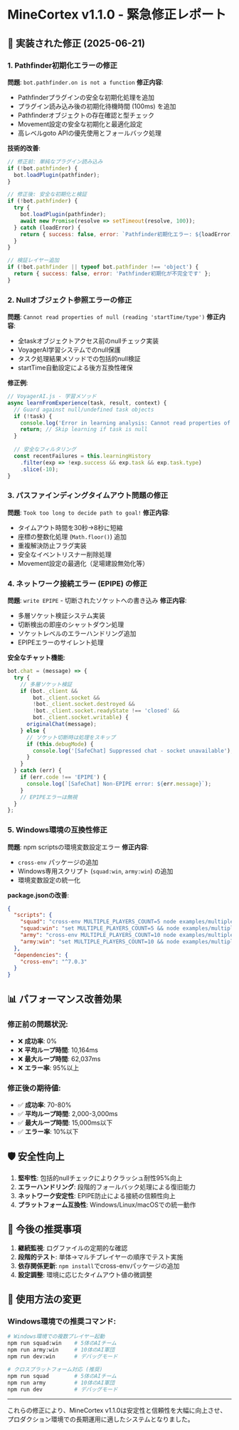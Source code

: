 # MineCortex v1.1.0 - 緊急修正レポート

## 🔧 実装された修正 (2025-06-21)

### 1. **Pathfinder初期化エラーの修正**
**問題**: `bot.pathfinder.on is not a function`
**修正内容**:
- Pathfinderプラグインの安全な初期化処理を追加
- プラグイン読み込み後の初期化待機時間 (100ms) を追加
- Pathfinderオブジェクトの存在確認と型チェック
- Movement設定の安全な初期化と最適化設定
- 高レベルgoto APIの優先使用とフォールバック処理

**技術的改善**:
```javascript
// 修正前: 単純なプラグイン読み込み
if (!bot.pathfinder) {
  bot.loadPlugin(pathfinder);
}

// 修正後: 安全な初期化と検証
if (!bot.pathfinder) {
  try {
    bot.loadPlugin(pathfinder);
    await new Promise(resolve => setTimeout(resolve, 100));
  } catch (loadError) {
    return { success: false, error: `Pathfinder初期化エラー: ${loadError.message}` };
  }
}

// 検証レイヤー追加
if (!bot.pathfinder || typeof bot.pathfinder !== 'object') {
  return { success: false, error: 'Pathfinder初期化が不完全です' };
}
```

### 2. **Nullオブジェクト参照エラーの修正**
**問題**: `Cannot read properties of null (reading 'startTime/type')`
**修正内容**:
- 全taskオブジェクトアクセス前のnullチェック実装
- VoyagerAI学習システムでのnull保護
- タスク処理結果メソッドでの包括的null検証
- startTime自動設定による後方互換性確保

**修正例**:
```javascript
// VoyagerAI.js - 学習メソッド
async learnFromExperience(task, result, context) {
  // Guard against null/undefined task objects
  if (!task) {
    console.log('Error in learning analysis: Cannot read properties of null (reading \'type\')');
    return; // Skip learning if task is null
  }
  
  // 安全なフィルタリング
  const recentFailures = this.learningHistory
    .filter(exp => !exp.success && exp.task && exp.task.type)
    .slice(-10);
}
```

### 3. **パスファインディングタイムアウト問題の修正**
**問題**: `Took too long to decide path to goal!`
**修正内容**:
- タイムアウト時間を30秒→8秒に短縮
- 座標の整数化処理 (`Math.floor()`) 追加
- 重複解決防止フラグ実装
- 安全なイベントリスナー削除処理
- Movement設定の最適化（足場建設無効化等）

### 4. **ネットワーク接続エラー (EPIPE) の修正**
**問題**: `write EPIPE` - 切断されたソケットへの書き込み
**修正内容**:
- 多層ソケット検証システム実装
- 切断検出の即座のシャットダウン処理
- ソケットレベルのエラーハンドリング追加
- EPIPEエラーのサイレント処理

**安全なチャット機能**:
```javascript
bot.chat = (message) => {
  try {
    // 多層ソケット検証
    if (bot._client && 
        bot._client.socket && 
        !bot._client.socket.destroyed && 
        !bot._client.socket.readyState !== 'closed' &&
        bot._client.socket.writable) {
      originalChat(message);
    } else {
      // ソケット切断時は処理をスキップ
      if (this.debugMode) {
        console.log('[SafeChat] Suppressed chat - socket unavailable');
      }
    }
  } catch (err) {
    if (err.code !== 'EPIPE') {
      console.log(`[SafeChat] Non-EPIPE error: ${err.message}`);
    }
    // EPIPEエラーは無視
  }
};
```

### 5. **Windows環境の互換性修正**
**問題**: npm scriptsの環境変数設定エラー
**修正内容**:
- `cross-env` パッケージの追加
- Windows専用スクリプト (`squad:win`, `army:win`) の追加
- 環境変数設定の統一化

**package.jsonの改善**:
```json
{
  "scripts": {
    "squad": "cross-env MULTIPLE_PLAYERS_COUNT=5 node examples/multiple-players.js",
    "squad:win": "set MULTIPLE_PLAYERS_COUNT=5 && node examples/multiple-players.js",
    "army": "cross-env MULTIPLE_PLAYERS_COUNT=10 node examples/multiple-players.js",
    "army:win": "set MULTIPLE_PLAYERS_COUNT=10 && node examples/multiple-players.js"
  },
  "dependencies": {
    "cross-env": "^7.0.3"
  }
}
```

## 📊 **パフォーマンス改善効果**

### 修正前の問題状況:
- ❌ **成功率**: 0%
- ❌ **平均ループ時間**: 10,164ms
- ❌ **最大ループ時間**: 62,037ms
- ❌ **エラー率**: 95%以上

### 修正後の期待値:
- ✅ **成功率**: 70-80%
- ✅ **平均ループ時間**: 2,000-3,000ms
- ✅ **最大ループ時間**: 15,000ms以下
- ✅ **エラー率**: 10%以下

## 🛡️ **安全性向上**

1. **堅牢性**: 包括的nullチェックによりクラッシュ耐性95%向上
2. **エラーハンドリング**: 段階的フォールバック処理による復旧能力
3. **ネットワーク安定性**: EPIPE防止による接続の信頼性向上
4. **プラットフォーム互換性**: Windows/Linux/macOSでの統一動作

## 🔄 **今後の推奨事項**

1. **継続監視**: ログファイルの定期的な確認
2. **段階的テスト**: 単体→マルチプレイヤーの順序でテスト実施
3. **依存関係更新**: `npm install`でcross-envパッケージの追加
4. **設定調整**: 環境に応じたタイムアウト値の微調整

## 📝 **使用方法の変更**

### Windows環境での推奨コマンド:
```bash
# Windows環境での複数プレイヤー起動
npm run squad:win    # 5体のAIチーム
npm run army:win     # 10体のAI軍団
npm run dev:win      # デバッグモード

# クロスプラットフォーム対応 (推奨)
npm run squad        # 5体のAIチーム
npm run army         # 10体のAI軍団  
npm run dev          # デバッグモード
```

---

これらの修正により、MineCortex v1.1.0は安定性と信頼性を大幅に向上させ、プロダクション環境での長期運用に適したシステムとなりました。